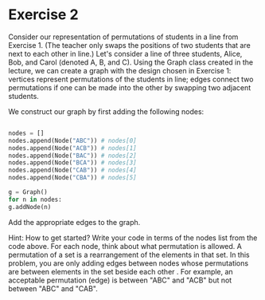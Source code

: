 # Exercise 2

Consider our representation of permutations of students in a line from Exercise 1. (The teacher only swaps the positions of two students that are next to each other in line.) Let's consider a line of three students, Alice, Bob, and Carol (denoted A, B, and C). Using the Graph class created in the lecture, we can create a graph with the design chosen in Exercise 1: vertices represent permutations of the students in line; edges connect two permutations if one can be made into the other by swapping two adjacent students.

We construct our graph by first adding the following nodes:

```python

nodes = []
nodes.append(Node("ABC")) # nodes[0]
nodes.append(Node("ACB")) # nodes[1]
nodes.append(Node("BAC")) # nodes[2]
nodes.append(Node("BCA")) # nodes[3]
nodes.append(Node("CAB")) # nodes[4]
nodes.append(Node("CBA")) # nodes[5]

g = Graph()
for n in nodes:
g.addNode(n)
```

Add the appropriate edges to the graph.

Hint: How to get started?
Write your code in terms of the nodes list from the code above. For each node, think about what permutation is allowed. A permutation of a set is a rearrangement of the elements in that set. In this problem, you are only adding edges between nodes whose permutations are between elements in the set beside each other . For example, an acceptable permutation (edge) is between "ABC" and "ACB" but not between "ABC" and "CAB".
